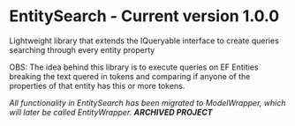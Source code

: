 # EntitySearch - Current version 1.0.0
Lightweight library that extends the IQueryable<T> interface to create queries searching through every entity property

OBS: The idea behind this library is to execute queries on EF Entities breaking the text quered in tokens and comparing if anyone of the properties of that entity has this or more tokens.

*All functionality in EntitySearch has been migrated to ModelWrapper, which will later be called EntityWrapper.*
***ARCHIVED PROJECT***
